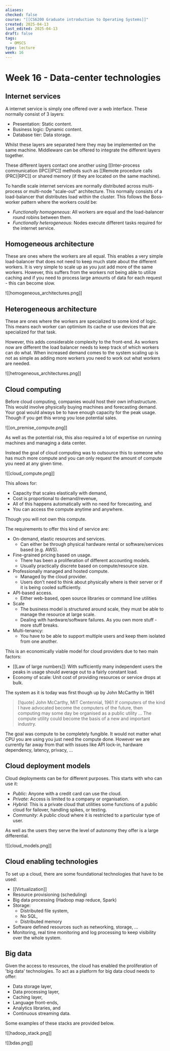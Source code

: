 ```yaml
---
aliases: 
checked: false
course: "[[CS6200 Graduate introduction to Operating Systems]]"
created: 2025-04-13
last_edited: 2025-04-13
draft: false
tags:
  - OMSCS
type: lecture
week: 16
---
```

# Week 16 - Data-center technologies

## Internet services

A internet service is simply one offered over a web interface. These normally consist of 3 layers:

- Presentation: Static content.
- Business logic: Dynamic content.
- Database tier: Data storage.

Whilst these layers are separated here they may be implemented on the same machine. Middleware can be offered to integrate the different layers together.

These different layers contact one another using [[Inter-process communication (IPC)|IPC]] methods such as [[Remote procedure calls (PRC)|RPC]] or shared memory (if they are located on the same machine).

To handle scale internet services are normally distributed across multi-process or multi-node "scale-out" architecture. This normally consists of a load-balancer that distributes load within the cluster. This follows the Boss-worker pattern where the workers could be:

- *Functionally homogeneous*: All workers are equal and the load-balancer round robins between them.
- *Functionally heterogeneous*: Nodes execute different tasks required for the internet service.

## Homogeneous architecture

These are ones where the workers are all equal. This enables a very simple load-balancer that does not need to keep much state about the different workers. It is very simple to scale up as you just add more of the same workers. However, this suffers from the workers not being able to utilize caching and if you need to process large amounts of data for each request - this can become slow.

![[homogeneous_architectures.png]]

## Heterogeneous architecture

These are ones where the workers are specialized to some kind of logic. This means each worker can optimism its cache or use devices that are specialized for that task. 

However, this adds considerable complexity to the front-end. As workers now are different the load balancer needs to keep track of which workers can do what. When increased demand comes to the system scaling up is not as simple as adding more workers you need to work out what workers are needed.

![[hetrogeneous_architectures.png]]

## Cloud computing

Before cloud computing, companies would host their own infrastructure. This would involve physically buying machines and forecasting demand. Your goal would always be to have enough capacity for the peak usage. Though if you get this wrong you lose potential sales.

![[on_premise_compute.png]]

As well as the potential risk, this also required a lot of expertise on running machines and managing a data center.

Instead the goal of cloud computing was to outsource this to someone who has much more compute and you can only request the amount of compute you need at any given time.

![[cloud_compute.png]]

This allows for:

- Capacity that scales elastically with demand,
- Cost is proportional to demand/revenue,
- All of this happens automatically with no need for forecasting, and
- You can access the compute anytime and anywhere.

Though you will not own this compute.

The requirements to offer this kind of service are:

- On-demand, elastic resources and services.
	- Can either be through physical hardware rental or software/services based (e.g. AWS).
- Fine-grained pricing based on usage.
	- There has been a proliferation of different accounting models.
	- Usually practically discrete based on compute/resource size.
- Professionally managed and hosted compute.
	- Managed by the cloud provider.
	- Users don't need to think about physically where is their server or if it is being cooled sufficiently.
- API-based access.
	- Either web-based, open source libraries or command line utilities
- Scale
	- The business model is structured around scale, they must be able to manage the resource at large scale.
	- Dealing with hardware/software failures. As you own more stuff - more stuff breaks.
- Multi-tenancy:
	- You have to be able to support multiple users and keep them isolated from one another.

This is an economically viable model for cloud providers due to two main factors:

- [[Law of large numbers]]: With sufficiently many independent users the peaks in usage should average out to a fairly constant load.
- Economy of scale: Unit cost of providing resources or service drops at bulk.

The system as it is today was first though up by John McCarthy in 1961

>[!quote] John McCarthy, MIT Centennial, 1961
>If computers of the kind I have advocated become the computers of the future, then computing may some day be organised as a public utility ... The compute utility could become the basis of a new and important industry.

The goal was compute to be completely fungible. It would not matter what CPU you are using you just need the compute done. However we are currently far away from that with issues like API lock-in, hardware dependency, latency, privacy, ...

## Cloud deployment models

Cloud deployments can be for different purposes. This starts with who can use it:

- *Public*: Anyone with a credit card can use the cloud.
- *Private*: Access is limited to a company or organisation.
- *Hybrid*: This is a private cloud that utilities some functions of a public cloud for failover, handling spikes, or testing.
- *Community*: A public cloud where it is restricted to a particular type of user.

As well as the users they serve the level of autonomy they offer is a large differential.

![[cloud_models.png]]

## Cloud enabling technologies

To set up a cloud, there are some foundational technologies that have to be used:

- [[Virtualization]]
- Resource provisioning (scheduling)
- Big data processing (Hadoop map reduce, Spark)
- Storage:
	- Distributed file system,
	- No SQL,
	- Distributed memory
- Software defined resources such as networking, storage, ...
- Monitoring, real time monitoring and log processing to keep visibility over the whole system. 

## Big data

Given the access to resources, the cloud has enabled the proliferation of 'big data' technologies. To act as a platform for big data cloud needs to offer:

- Data storage layer,
- Data processing layer,
- Caching layer,
- Language front-ends,
- Analytics libraries, and
- Continuous streaming data.

Some examples of these stacks are provided below.

![[hadoop_stack.png]]

![[bdas.png]]
